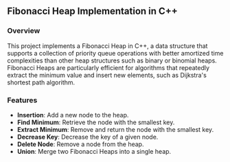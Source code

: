 ## Fibonacci Heap Implementation in C++

### Overview

This project implements a Fibonacci Heap in C++, a data structure that supports a collection of priority queue operations with better amortized time complexities than other heap structures such as binary or binomial heaps. Fibonacci Heaps are particularly efficient for algorithms that repeatedly extract the minimum value and insert new elements, such as Dijkstra's shortest path algorithm.

### Features

- **Insertion**: Add a new node to the heap.
- **Find Minimum**: Retrieve the node with the smallest key.
- **Extract Minimum**: Remove and return the node with the smallest key.
- **Decrease Key**: Decrease the key of a given node.
- **Delete Node**: Remove a node from the heap.
- **Union**: Merge two Fibonacci Heaps into a single heap.
